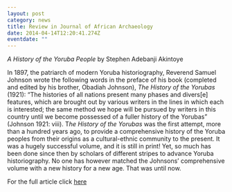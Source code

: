 ```yaml
---
layout: post
category: news
title: Review in Journal of African Archaeology
date: 2014-04-14T12:20:41.274Z
eventdate: ""
---
```

*A History of the Yoruba People* by Stephen Adebanji Akintoye

In 1897, the patriarch of modern Yoruba historiography, Reverend Samuel Johnson wrote the following words in the preface of his book (completed and edited by his brother, Obadiah Johnson), *The History of the Yorubas* (1921): “The histories of all nations present many phases and divers\[e] features, which are brought out by various writers in the lines in which each is interested; the same method we hope will be pursued by writers in this country until we become possessed of a fuller history of the Yorubas” (Johnson 1921: viii). T*he History of the Yorubas* was the first attempt, more than a hundred years ago, to provide a comprehensive history of the Yoruba peoples from their origins as a cultural-ethnic community to the present. It was a hugely successful volume, and it is still in print! Yet, so much has been done since then by scholars of different stripes to advance Yoruba historiography. No one has however matched the Johnsons’ comprehensive volume with a new history for a new age. That was until now.

For the full article click [here](https://brill.com/view/journals/jaa/10/1/article-p109_8.xml?language=en)